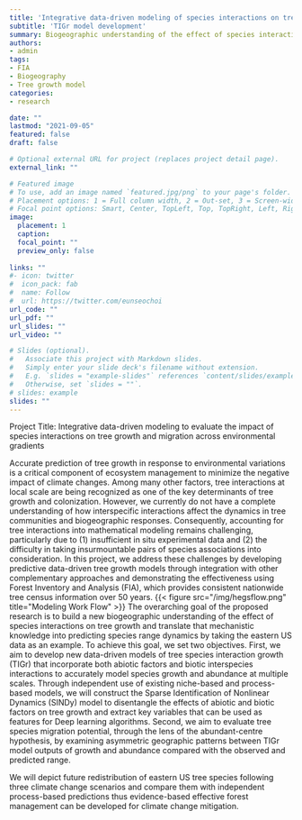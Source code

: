 ```yaml
---
title: 'Integrative data-driven modeling of species interactions on tree growth and migration'
subtitle: 'TIGr model development'
summary: Biogeographic understanding of the effect of species interactions on tree growth and translate that mechanistic knowledge into predicting species range dynamics. 
authors:
- admin
tags:
- FIA
- Biogeography
- Tree growth model
categories:
- research

date: ""
lastmod: "2021-09-05"
featured: false
draft: false

# Optional external URL for project (replaces project detail page).
external_link: ""

# Featured image
# To use, add an image named `featured.jpg/png` to your page's folder.
# Placement options: 1 = Full column width, 2 = Out-set, 3 = Screen-width
# Focal point options: Smart, Center, TopLeft, Top, TopRight, Left, Right, BottomLeft, Bottom, BottomRight
image:
  placement: 1
  caption:  
  focal_point: ""
  preview_only: false
  
links: ""
#- icon: twitter
#  icon_pack: fab
#  name: Follow
#  url: https://twitter.com/eunseochoi
url_code: ""
url_pdf: ""
url_slides: ""
url_video: ""

# Slides (optional).
#   Associate this project with Markdown slides.
#   Simply enter your slide deck's filename without extension.
#   E.g. `slides = "example-slides"` references `content/slides/example-slides.md`.
#   Otherwise, set `slides = ""`.
# slides: example
slides: ""
---
```

Project Title: Integrative data-driven modeling to evaluate the impact of species interactions on tree growth and migration across environmental gradients


Accurate prediction of tree growth in response to environmental variations is a critical component of ecosystem management to minimize the negative impact of climate changes. Among many other factors, tree interactions at local scale are being recognized as one of the key determinants of tree growth and colonization. However, we currently do not have a complete understanding of how interspecific interactions affect the dynamics in tree communities and biogeographic responses. Consequently, accounting for tree interactions into mathematical modeling remains challenging, particularly due to (1) insufficient in situ experimental data and (2) the difficulty in taking insurmountable pairs of species associations into consideration. In this project, we address these challenges by developing predictive data-driven tree growth models through integration with other complementary approaches and demonstrating the effectiveness using Forest Inventory and Analysis (FIA), which provides consistent nationwide tree census information over 50 years. 
{{< figure src="/img/hegsflow.png" title="Modeling Work Flow" >}}
The overarching goal of the proposed research is to build a new biogeographic understanding of the effect of species interactions on tree growth and translate that mechanistic knowledge into predicting species range dynamics by taking the eastern US data as an example. To achieve this goal, we set two objectives.  First, we aim to develop new data-driven models of tree species interaction growth (TIGr) that incorporate both abiotic factors and biotic interspecies interactions to accurately model species growth and abundance at multiple scales. Through independent use of existing niche-based and process-based models, we will construct the Sparse Identification of Nonlinear Dynamics (SINDy) model to disentangle the effects of abiotic and biotic factors on tree growth and extract key variables that can be used as features for Deep learning algorithms. Second, we aim to evaluate tree species migration potential, through the lens of the abundant-centre hypothesis, by examining asymmetric geographic patterns between TIGr model outputs of growth and abundance compared with the observed and predicted range. 

We will depict future redistribution of eastern US tree species following three climate change scenarios and compare them with independent process-based predictions thus evidence-based effective forest management can be developed for climate change mitigation. 

